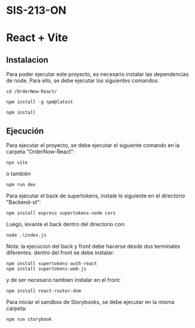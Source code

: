 # SIS-213-ON
# React + Vite

## Instalacion

Para poder ejecutar este proyecto, es necesario instalar las dependencias de node. Para ello, se debe ejecutar los siguientes comandos:  
    
    cd /OrderNow-React/
    
    npm install -g npm@latest
    
    npm install
    

## Ejecución

Para ejecutar el proyecto, se debe ejecutar el siguiente comando en la carpeta "OrderNow-React":  
    
    npx vite
    

o también  

    npm run dev  
    
Para ejecutar el back de supertokens, instale lo siguiente en el directorio "Backend-st":  
    
    npm install express supertokens-node cors
    
Luego, levante el back dentro del directorio con:  
    
    node .\index.js  
    
Nota: la ejecucion del back y front debe hacerse desde dos terminales diferentes.
dentro del front se debe instalar:  
    
    npm install supertokens-auth-react  
    npm install supertokens-web-js

y de ser necesario tambien instalar en el front: 
    
    npm install react-router-dom  

Para iniciar el sandbox de Storybooks, se debe ejecutar en la misma carpeta:  
    
    npm run storybook
    
